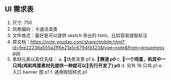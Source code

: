 ## UI 需求表
1. 尺寸: 750
2. 风格偏向：卡通活泼类
3. 文件格式：最好是可以提供 sketch 导出的 html，比较容易提取标注
4. 原文档：https://note.youdao.com/share/mobile.html?id=fee22238a555a2ff6e21a5c6794fd323&type=note&from=groupmessage
5. 素材元素以及优先级：
  a. 场景背景 p1
  b. **赛道 p0**
  c. **一个鸡蛋，和其中一只鸡(鸡和鸡蛋素材先提供一种就可以先行开发了) p0**
  d. 另外 18 只鸡 p1
  e. 入口 banner 图  p1
  f. 通用按钮样式 p1